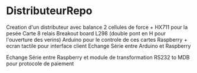# DistributeurRepo

Creation d'un distributeur avec balance
2 cellules de force + HX711 pour la pesée
Carte 8 relais
Breakout board L298 (double pont en H pour l'ouverture des verins)
Arduino pour le controle de ces cartes
Raspberry + ecran tactile pour interface client
Echange Série entre Arduino et Raspberry

Echange Série entre Raspberry et module de transformation RS232 to MDB pour protocole de paiement
